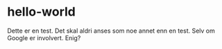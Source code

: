 # hello-world
Dette er en test. Det skal aldri anses som noe annet enn en test. Selv om Google er involvert. Enig?
